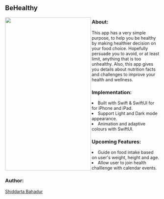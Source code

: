 ## BeHealthy 

<img align="left" src="https://media.giphy.com/media/n1cikLtpqWcZ6gbqxh/giphy.gif" width="280" height="500">

### About:

This app has a very simple purpose, to help you be healthy by making healthier decision on your food choice. Hopefully persuade you to avoid, or at least limit, anything that is too unhealthy. Also, this app gives you details about nutrition facts and challenges to improve your health and wellness.

### Implementation:
<li>Built with Swift & SwiftUI for for iPhone and iPad.</li>
<li>Support Light and Dark mode appearance.</li>
<li>Animation and adaptive colours with SwiftUI.</li>

### Upcoming Features:

<li>Guide on food intake based on user's weight, height and age.</li>
<li>Allow user to join health challlenge with calendar events.</li>

### Author:
[Shiddarta Bahadur](https://github.com/syd-developer)
  

